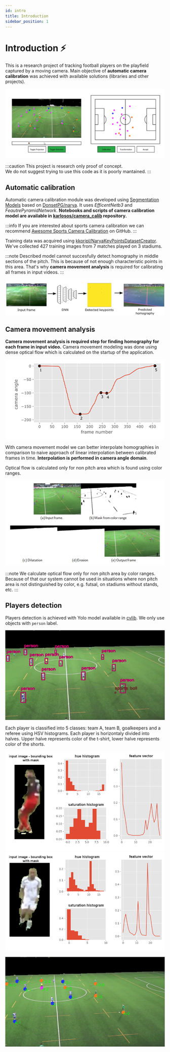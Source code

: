 ```yaml
---
id: intro
title: Introduction
sidebar_position: 1
---
```


# Introduction ⚡

This is a research project of tracking football players on the playfield captured by a moving camera. Main objective of **automatic camera calibration** was achieved with available solutions (libraries and other projects).

![../static/img/screen_1.png](../static/img/screen_1.png)

:::caution
This project is research only proof of concept.<br/>
We do not suggest trying to use this code as it is poorly mantained.
:::

## Automatic calibration 

Automatic camera calibration module was developed using [Segmentation Models](https://github.com/qubvel/segmentation_models) based on [DonsetPG/narya](https://github.com/DonsetPG/narya). It uses *EfficentNetb3* and *FeautrePyramidNetwork*. **Notebooks and scripts of camera calibration model are available in [karlosos/camera_calib](https://github.com/karlosos/camera_calib) repository.**

:::info
If you are interested about sports camera calibration we can recommend [Awesome Sports Camera Calibration](https://github.com/cemunds/awesome-sports-camera-calibration) on GitHub.
:::

Training data was acquired using [kkoripl/NaryaKeyPointsDatasetCreator](https://github.com/kkoripl/NaryaKeyPointsDatasetCreator). We've collected 427 training images from 7 matches played on 3 stadiums.

:::note
Described model cannot succesfully detect homography in middle sections of the pitch. This is because of not enough characteristic points in this area. That's why **camera movement analysis** is required for calibrating all frames in input videos.
:::

![Deep neural network model](../static/img/dnn_pitchmap.png)

## Camera movement analysis

**Camera movement analysis is required step for finding homography for each frame in input video.** Camera movement modeling was done using dense optical flow which is calculated on the startup of the application.


![Camera movement](../static/img/camera_movement.png)

With camera movement model we can better interpolate homographies in comparison to naive approach of linear interpolation between calibrated frames in time. **Interpolation is performed in camera angle domain**.

Optical flow is calculated only for non pitch area which is found using color ranges.

![Segmentation](../static/img/segmentation.png)

:::note
We calculate optical flow only for non pitch area by color ranges. Because of that our system cannot be used in situations where non pitch area is not distinguished by color, e.g. futsal, on stadiums without stands, etc.
:::

## Players detection

Players detection is achieved with Yolo model available in [cvlib](https://www.cvlib.net/). We only use objects with `person` label.

![Detection](../static/img/detection.png)

Each player is classified into 5 classes: team A, team B, goalkeepers and a referee using HSV histograms. Each player is horizontaly divided into halves. Upper halve represents color of the t-shirt, lower halve represents color of the shorts. 

![Classification 1](../static/img/classification_1_eng.png)
![Classification 2](../static/img/classification_2_eng.png)

![Identification](../static/img/identification.png)

